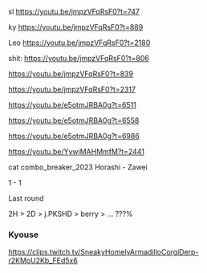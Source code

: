
sl
https://youtu.be/jmpzVFqRsF0?t=747

ky
https://youtu.be/jmpzVFqRsF0?t=889

Leo
https://youtu.be/jmpzVFqRsF0?t=2180



shit:
https://youtu.be/jmpzVFqRsF0?t=806

https://youtu.be/jmpzVFqRsF0?t=839

https://youtu.be/jmpzVFqRsF0?t=2317


https://youtu.be/e5otmJRBA0g?t=6511

https://youtu.be/e5otmJRBA0g?t=6558

https://youtu.be/e5otmJRBA0g?t=6986

https://youtu.be/YywjMAHMmfM?t=2441






cat combo_breaker_2023
Horashi - Zawei

1 - 1

Last round

2H > 2D > j.PKSHD > berry > ... ???%    


### Kyouse

https://clips.twitch.tv/SneakyHomelyArmadilloCorgiDerp-r2KMoU2Kb_FEd5x6